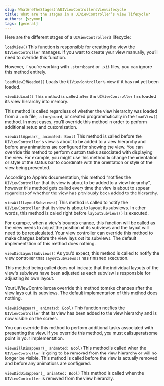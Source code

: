 ```yaml
---
slug: WhatAreTheStagesInAUIViewControllersViewLifecycle
title: What are the stages in a UIViewController’s view lifecycle?
authors: [szymon]
tags: [general]
---
```


Here are the different stages of a `UIViewController`’s lifecycle:

`loadView()`
This function is responsible for creating the view the `UIViewController` manages. If you want to create your view manually, you’ll need to override this function.

However, if you’re working with `.storyboard` or `.xib` files, you can ignore this method entirely.

`loadViewIfNeeded()`
Loads the `UIViewController`’s view if it has not yet been loaded.

`viewDidLoad()`
This method is called after the `UIViewController` has loaded its view hierarchy into memory.

This method is called regardless of whether the view hierarchy was loaded from a `.xib` file, `.storyboard`, or created programmatically in the `loadView()` method. In most cases, you’ll override this method in order to perform additional setup and customization.

`viewWillAppear(_ animated: Bool)`
This method is called before the `UIViewController`'s view is about to be added to a view hierarchy and before any animations are configured for showing the view. You can override this method to perform custom tasks associated with displaying the view. For example, you might use this method to change the orientation or style of the status bar to coordinate with the orientation or style of the view being presented.

According to Apple’s documentation, this method “notifies the `UIViewController` that its view is about to be added to a view hierarchy”, however this method gets called every time the view is about to appear regardless of whether the view has previously been added to the hierarchy.

`viewWillLayoutSubviews()`
This method is called to notify the `UIViewController` that its view is about to layout its subviews. In other words, this method is called right before `layoutSubviews()` is executed.

For example, when a view's bounds change, this function will be called as the view needs to adjust the position of its subviews and the layout will need to be recalculated. Your view controller can override this method to make changes before the view lays out its subviews. The default implementation of this method does nothing.

`viewDidLayoutSubviews()`
As you’d expect, this method is called to notify the view controller that `layoutSubviews()` has finished execution.

This method being called does not indicate that the individual layouts of the view's subviews have been adjusted as each subview is responsible for adjusting its own layout.

YourUIViewControllercan override this method tomake changes after the view lays out its subviews. The default implementation of this method does nothing.

`viewDidAppear(_ animated: Bool)`
This function notifies the `UIViewController` that its view has been added to the view hierarchy and is now visible on the screen.

You can override this method to perform additional tasks associated with presenting the view.
If you override this method, you must callsuperatsome point in your implementation.

`viewWillDisappear(_ animated: Bool)`
This method is called when the `UIViewController` is going to be removed from the view hierarchy or will no longer be visible. This method is called before the view is actually removed and before any animations are configured.

`viewDidDisappear(_ animated: Bool)`
This method is called when the `UIViewController` is removed from the view hierarchy.
